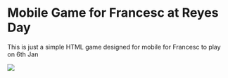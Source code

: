 # Mobile Game for Francesc at Reyes Day
This is just a simple HTML game designed for mobile for Francesc to play on 6th Jan

![](franscesc.jpg)
